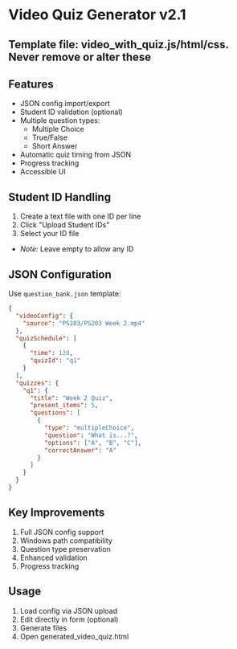 # Video Quiz Generator v2.1

## Template file: video_with_quiz.js/html/css. Never remove or alter these

## Features
- JSON config import/export
- Student ID validation (optional)
- Multiple question types:
  - Multiple Choice
  - True/False 
  - Short Answer
- Automatic quiz timing from JSON
- Progress tracking
- Accessible UI

## Student ID Handling
1. Create a text file with one ID per line
2. Click "Upload Student IDs" 
3. Select your ID file
- *Note:* Leave empty to allow any ID

## JSON Configuration
Use `question_bank.json` template:
```json
{
  "videoConfig": {
    "source": "PS203/PS203 Week 2.mp4"
  },
  "quizSchedule": [
    {
      "time": 120,
      "quizId": "q1"
    }
  ],
  "quizzes": {
    "q1": {
      "title": "Week 2 Quiz",
      "present_items": 5,
      "questions": [
        {
          "type": "multipleChoice",
          "question": "What is...?",
          "options": ["A", "B", "C"],
          "correctAnswer": "A"
        }
      ]
    }
  }
}
```

## Key Improvements
1. Full JSON config support
2. Windows path compatibility
3. Question type preservation
4. Enhanced validation
5. Progress tracking

## Usage
1. Load config via JSON upload
2. Edit directly in form (optional)
3. Generate files
4. Open generated_video_quiz.html
